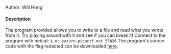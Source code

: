 Author: Will Hong

#### Description

The program provided allows you to write to a file and read what you wrote from
it. Try playing around with it and see if you can break it! Connect to the program with netcat: `$ nc saturn.picoctf.net 55826` The program's source code with the flag redacted can be downloaded [here](https://artifacts.picoctf.net/c/536/program-redacted.c).
